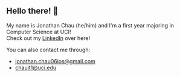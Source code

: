 ## Hello there! 👋

My name is Jonathan Chau (he/him) and I'm a first year majoring in Computer Science at UCI!  
Check out my [LinkedIn](https://www.linkedin.com/in/jonathan-chau-502553332/) over here!  

You can also contact me through:
- [jonathan.chau06ios@gmail.com](jonathan.chau06ios@gmail.com)
- [chaujt1@uci.edu](jonathan.chau06ios@gmail.com)


<!--
**jchau06/jchau06** is a ✨ _special_ ✨ repository because its `README.md` (this file) appears on your GitHub profile.

Here are some ideas to get you started:

- 🔭 I’m currently working on ...
- 🌱 I’m currently learning ...
- 👯 I’m looking to collaborate on ...
- 🤔 I’m looking for help with ...
- 💬 Ask me about ...
- 📫 How to reach me: ...
- 😄 Pronouns: ...
- ⚡ Fun fact: ...
-->

